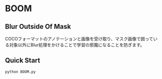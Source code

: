 # BOOM

## Blur Outside Of Mask

COCOフォーマットのアノテーションと画像を受け取り、マスク画像で囲っている対象以外にBlur処理をかけることで学習の邪魔になることを防ぎます。

## Quick Start

`python BOOM.py`